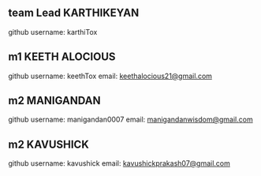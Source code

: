## team Lead KARTHIKEYAN

github username: karthiTox

## m1 KEETH ALOCIOUS 

github username: keethTox
email: keethalocious21@gmail.com

## m2 MANIGANDAN

github username: manigandan0007
email: manigandanwisdom@gmail.com

## m2 KAVUSHICK

github username: kavushick
email: kavushickprakash07@gmail.com